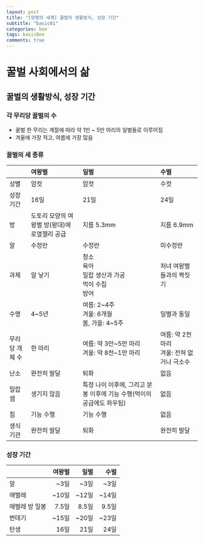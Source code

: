 ```yaml
---
layout: post
title: "[양봉의 세계] 꿀벌의 생활방식, 성장 기간"
subtitle: "basic01"
categories: bee
tags: basicBee
comments: true
---
```


# 꿀벌 사회에서의 삶

## 꿀벌의 생활방식, 성장 기간

### 각 무리당 꿀벌의 수
* 꿀벌 한 무리는 계절에 따라 약 1만 ~ 5만 마리의 일벌들로 이루어짐
* 겨울에 가장 적고, 여름에 가장 많음

### 꿀벌의 세 종류
| |여왕벌|일벌|수벌|
|:---|:---|:---|:---|
|성별|암컷|암컷|수컷|
|성장 기간|16일|21일|24일|
|방|도토리 모양의 여왕벌 방(왕대)에 로열젤리 공급|지름 5.3mm|지름 6.9mm|
|알|수정란|수정란|미수정란|
|과제|알 낳기|청소<br>육아<br>밀랍 생산과 가공<br>먹이 수집<br>방어|처녀 여왕벌들과의 짝짓기|
|수명|4~5년|여름: 2~4주<br>겨울: 6개월<br>봄, 가을: 4~5주|일벌과 동일|
|무리당 개체 수|한 마리|여름: 약 3만~5만 마리<br>겨울: 약 8천~1만 마리|여름: 약 2천마리<br>겨울: 전혀 없거나 극소수|
|난소|완전히 발달|퇴화|없음|
|밀랍샘|생기지 않음|특정 나이 이후에, 그리고 분봉 이후에 기능 수행(먹이의 공급에도 좌우됨)|없음|
|침|기능 수행|기능 수행|없음|
|생식 기관|완전히 발달|퇴화|완전히 발달|

### 성장 기간
| |여왕벌|일벌|수벌|
|:---|---:|---:|---:|
|알|~3일|~3일|~3일|
|애벌레|~10일|~12일|~14일|
|애벌레 방 밀봉|7.5일|8.5일|9.5일|
|번데기|~15일|~20일|~23일|
|탄생|16일|21일|24일|